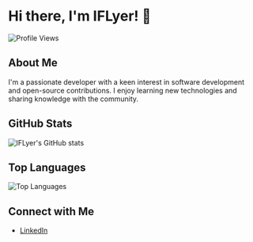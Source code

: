 # Hi there, I'm IFLyer! 👋

![Profile Views](https://komarev.com/ghpvc/?username=IFLyer&color=blue)

## About Me

I'm a passionate developer with a keen interest in software development and open-source contributions. I enjoy learning new technologies and sharing knowledge with the community.

## GitHub Stats

![IFLyer's GitHub stats](https://github-readme-stats.vercel.app/api?username=IFLyer&show_icons=true&theme=radical)

## Top Languages

![Top Languages](https://github-readme-stats.vercel.app/api/top-langs/?username=IFLyer&layout=compact&theme=radical)

## Connect with Me

- [LinkedIn](https://www.linkedin.com/in/iflyer/)
